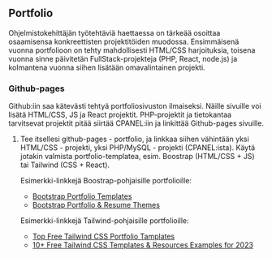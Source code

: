 ## Portfolio

Ohjelmistokehittäjän työtehtäviä haettaessa on tärkeää osoittaa osaamisensa konkreettisten projektitöiden muodossa. Ensimmäisenä vuonna portfolioon on tehty mahdollisesti HTML/CSS harjoituksia, toisena vuonna sinne päivitetän FullStack-projekteja (PHP, React, node.js) ja kolmantena vuonna siihen lisätään omavalintainen projekti.

### Github-pages

Github:iin saa kätevästi tehtyä portfoliosivuston ilmaiseksi. Näille sivuille voi lisätä HTML/CSS, JS ja React projektit. PHP-projektit ja tietokantaa tarvitsevat projektit pitää siirtää CPANEL:iin ja linkittää Github-pages sivuille. 

1. Tee itsellesi github-pages - portfolio, ja linkkaa siihen vähintään yksi HTML/CSS - projekti, yksi PHP/MySQL - projekti (CPANEL:ista). Käytä jotakin valmista portfolio-templatea, esim. Boostrap (HTML/CSS + JS) tai Tailwind (CSS + React). 

    Esimerkki-linkkejä Boostrap-pohjaisille portfolioille:
    - [Bootstrap Portfolio Templates](https://bootstrapmade.com/bootstrap-portfolio-templates/)
    - [Bootstrap Portfolio & Resume Themes](https://startbootstrap.com/themes/portfolio-resume)

    Esimerkki-linkkejä Tailwind-pohjaisille portfolioille:
    - [Top Free Tailwind CSS Portfolio Tamplates](https://tailtemplate.com/posts/template-for-portfolio)
    - [10+ Free Tailwind CSS Templates & Resources Examples for 2023](https://tailtemplate.com/posts/template-for-portfolio)